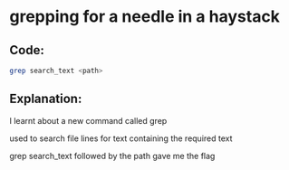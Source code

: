 # grepping for a needle in a haystack

## Code:
```bash
grep search_text <path>
```
## Explanation:
I learnt about a new command called grep

used to search file lines for text containing the required text

grep search_text followed by the path gave me the flag
